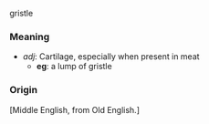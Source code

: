 gristle
### Meaning
+ _adj_: Cartilage, especially when present in meat
    + __eg__: a lump of gristle

### Origin

[Middle English, from Old English.]
